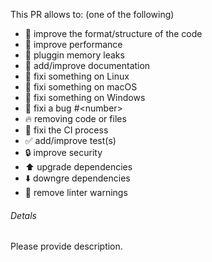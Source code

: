 This PR allows to:
 (one of the following)
 - 🎨 improve the format/structure of the code
 - 🐎 improve performance
 - 🚱 pluggin memory leaks
 - 📝 add/improve documentation
 - 🐧 fixi something on Linux
 - 🍎 fixi something on macOS
 - 🏁 fixi something on Windows
 - 🐛 fixi a bug #\<number\>
 - 🔥  removing code or files
 - 💚 fixi the CI process
 - ✅ add/improve test(s)
 - 🔒 improve security
 - ⬆️ upgrade dependencies
 - ⬇️ downgre dependencies
 - 👕 remove linter warnings
 
###### Detals
Please provide description.
